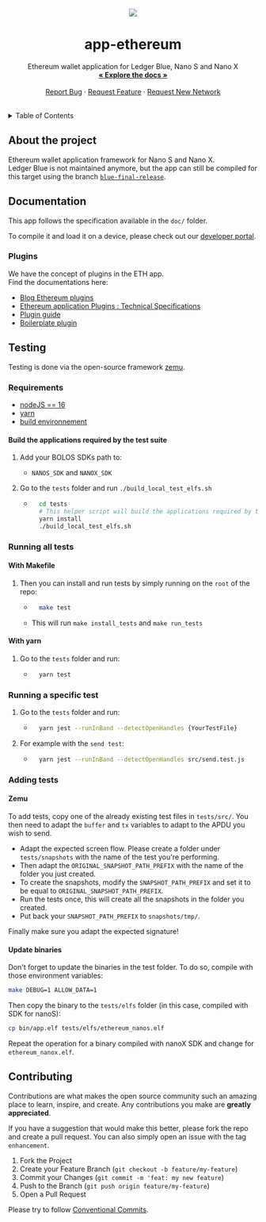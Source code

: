 <br />
<div align="center">
  <a href="https://github.com/LedgerHQ/app-ethereum">
    <img src="https://img.icons8.com/nolan/64/ethereum.png"/>
  </a>

  <h1 align="center">app-ethereum</h1>

  <p align="center">
    Ethereum wallet application for Ledger Blue, Nano S and Nano X
    <br />
    <a href="https://github.com/LedgerHQ/app-ethereum/tree/master/doc"><strong>« Explore the docs »</strong></a>
    <br />
    <br />
    <a href="https://github.com/LedgerHQ/app-ethereum/issues">Report Bug</a>
    · <a href="https://github.com/LedgerHQ/app-ethereum/issues">Request Feature</a>
    · <a href="https://github.com/LedgerHQ/app-ethereum/issues">Request New Network</a>
  </p>
</div>
<br/>

<details>
  <summary>Table of Contents</summary>

- [About the project](#about-the-project)
- [Documentation](#documentation)
  - [Plugins](#plugins)
- [Testing](#testing)
  - [Requirements](#requirements)
    - [Build the applications required by the test suite](#build-the-applications-required-by-the-test-suite)
  - [Running all tests](#running-all-tests)
    - [With Makefile](#with-makefile)
    - [With yarn](#with-yarn)
  - [Running a specific test](#running-a-specific-tests)
  - [Adding tests](#adding-tests)
    - [Zemu](#zemu)
    - [Update binaries](#update-binaries)
- [Contributing](#contributing)


</details>

## About the project

Ethereum wallet application framework for Nano S and Nano X.  
Ledger Blue is not maintained anymore, but the app can still be compiled for this target using the branch [`blue-final-release`](https://github.com/LedgerHQ/app-ethereum/tree/blue-final-release).

## Documentation

This app follows the specification available in the `doc/` folder.

To compile it and load it on a device, please check out our [developer portal](https://developers.ledger.com/docs/nano-app/introduction/).

### Plugins

We have the concept of plugins in the ETH app.  
Find the documentations here:  
- [Blog Ethereum plugins](https://blog.ledger.com/ethereum-plugins/)
- [Ethereum application Plugins : Technical Specifications](https://github.com/LedgerHQ/app-ethereum/blob/master/doc/ethapp_plugins.asc)
- [Plugin guide](https://hackmd.io/300Ukv5gSbCbVcp3cZuwRQ)
- [Boilerplate plugin](https://github.com/LedgerHQ/app-plugin-boilerplate)

## Testing

Testing is done via the open-source framework [zemu](https://github.com/Zondax/zemu).

### Requirements

- [nodeJS == 16](https://github.com/nvm-sh/nvm)
- [yarn](https://classic.yarnpkg.com/lang/en/docs/install/#debian-stable)
- [build environnement](https://github.com/LedgerHQ/ledger-app-builder/blob/master/Dockerfile)

#### Build the applications required by the test suite  

1. Add your BOLOS SDKs path to:
    - `NANOS_SDK` and `NANOX_SDK`

2. Go to the `tests` folder and run `./build_local_test_elfs.sh`
    - ```sh
        cd tests
        # This helper script will build the applications required by the test suite and move them at the right place.
        yarn install
        ./build_local_test_elfs.sh
      ```

### Running all tests
#### With Makefile

1. Then you can install and run tests by simply running on the `root` of the repo:
    - ```sh
        make test
      ```
    - This will run `make install_tests` and `make run_tests`

#### With yarn

1. Go to the `tests` folder and run:
    - ```sh
        yarn test
      ```

### Running a specific test

1.  Go to the `tests` folder and run:
    - ```sh
        yarn jest --runInBand --detectOpenHandles {YourTestFile}
      ```
2.  For example with the `send test`:
    - ```sh
        yarn jest --runInBand --detectOpenHandles src/send.test.js
      ```


### Adding tests

#### Zemu

To add tests, copy one of the already existing test files in `tests/src/`.
You then need to adapt the `buffer` and `tx` variables to adapt to the APDU you wish to send.

- Adapt the expected screen flow. Please create a folder under `tests/snapshots` with the name of the test you're performing.
- Then adapt the `ORIGINAL_SNAPSHOT_PATH_PREFIX` with the name of the folder you just created.
- To create the snapshots, modify the `SNAPSHOT_PATH_PREFIX` and set it to be equal to `ORIGINAL_SNAPSHOT_PATH_PREFIX`.
- Run the tests once, this will create all the snapshots in the folder you created.
- Put back your `SNAPSHOT_PATH_PREFIX` to `snapshots/tmp/`.

Finally make sure you adapt the expected signature!

#### Update binaries

Don't forget to update the binaries in the test folder. To do so, compile with those environment variables:

```sh
make DEBUG=1 ALLOW_DATA=1
```

Then copy the binary to the `tests/elfs` folder (in this case, compiled with SDK for nanoS):

```sh
cp bin/app.elf tests/elfs/ethereum_nanos.elf
```

Repeat the operation for a binary compiled with nanoX SDK and change for `ethereum_nanox.elf`.


## Contributing

Contributions are what makes the open source community such an amazing place to learn, inspire, and create. Any contributions you make are **greatly appreciated**.

If you have a suggestion that would make this better, please fork the repo and create a pull request. You can also simply open an issue with the tag `enhancement`.

1. Fork the Project
2. Create your Feature Branch (`git checkout -b feature/my-feature`)
3. Commit your Changes (`git commit -m 'feat: my new feature`)
4. Push to the Branch (`git push origin feature/my-feature`)
5. Open a Pull Request

Please try to follow [Conventional Commits](https://www.conventionalcommits.org/en/v1.0.0/).
